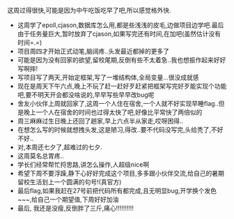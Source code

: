 这周过得很快,可能是因为中午吃饭吃早了吧,所以感觉格外快.

* 这周学了epoll,cjason,数据库怎么用,都是些浅浅的皮毛,边做项目边学吧.最后由于任务量巨大,暂时放弃了cjason,如果写完还有时间,在加吧(虽然估计没有时间=.=)
* 项目周四才开始正式动笔,脑阔疼..头发最近都掉的更多了
* 可能是因为没有回家的欲望,留校尾期,反倒有些不太着急..我也想振作起来好好写啊摔!
* 写项目写了两天,开始定框架,写了一堆结构体,全局变量...很没成就感
* 现在是周天下午六点,晚上不玩了赶一赶好歹赶紧把框架写完好歹能实现个功能吧,要不明天开会都没啥说的,早早写些早早改bug呢
* 舍友小伙伴上周就回家了,这周一个人住在宿舍,一个人就不好实现早睡flag..但是晚上一个人在宿舍的时间也过得太快了吧,好像比平常快了两倍似的
* 周三麻麻过生日晚上还回了趟家,早上六点半从家走,哎呀困得..
* 在想怎么写的时候就想拽头发,这是陋习,得改..要不代码没写完,头给秃了,不好不好..
* 对,本周还七夕了,超难过的七夕.
* 这周莫名总胃疼..
* 学长们经常帮忙捋思路,讲怎么操作,人超级nice啊
* 希望下周不要浮躁,静下心好好完成这个项目,多多跟小伙伴交流,给自己的暑期留校生活划上一个圆满的句号!(真官方)
*  最后flag,如果我赶在27号前把代码所有都完成,且无明显bug,开学换个发色~~~,给自己一个期望值,下周好好加油
*  最后, 我还是没瘦,反倒胖了三斤,痛心!!!!!!!!!!
